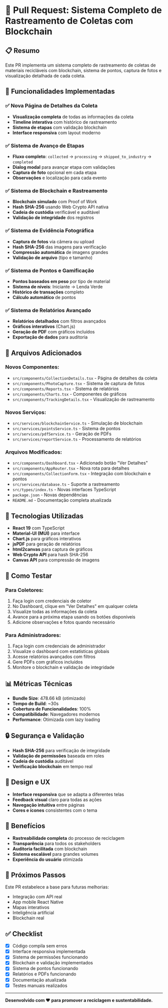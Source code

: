 # 🔄 Pull Request: Sistema Completo de Rastreamento de Coletas com Blockchain

## 📋 Resumo

Este PR implementa um sistema completo de rastreamento de coletas de materiais recicláveis com blockchain, sistema de pontos, captura de fotos e visualização detalhada de cada coleta.

## 🚀 Funcionalidades Implementadas

### ✅ **Nova Página de Detalhes da Coleta**
- **Visualização completa** de todas as informações da coleta
- **Timeline interativa** com histórico de rastreamento
- **Sistema de etapas** com validação blockchain
- **Interface responsiva** com layout moderno

### ✅ **Sistema de Avanço de Etapas**
- **Fluxo completo**: `collected` → `processing` → `shipped_to_industry` → `completed`
- **Dialog modal** para avançar etapa com validações
- **Captura de foto** opcional em cada etapa
- **Observações** e localização para cada evento

### ✅ **Sistema de Blockchain e Rastreamento**
- **Blockchain simulado** com Proof of Work
- **Hash SHA-256** usando Web Crypto API nativa
- **Cadeia de custódia** verificável e auditável
- **Validação de integridade** dos registros

### ✅ **Sistema de Evidência Fotográfica**
- **Captura de fotos** via câmera ou upload
- **Hash SHA-256** das imagens para verificação
- **Compressão automática** de imagens grandes
- **Validação de arquivo** (tipo e tamanho)

### ✅ **Sistema de Pontos e Gamificação**
- **Pontos baseados em peso** por tipo de material
- **Sistema de níveis**: Iniciante → Lenda Verde
- **Histórico de transações** completo
- **Cálculo automático** de pontos

### ✅ **Sistema de Relatórios Avançado**
- **Relatórios detalhados** com filtros avançados
- **Gráficos interativos** (Chart.js)
- **Geração de PDF** com gráficos incluídos
- **Exportação de dados** para auditoria

## 📁 Arquivos Adicionados

### **Novos Componentes:**
- `src/components/CollectionDetails.tsx` - Página de detalhes da coleta
- `src/components/PhotoCapture.tsx` - Sistema de captura de fotos
- `src/components/Reports.tsx` - Sistema de relatórios
- `src/components/Charts.tsx` - Componentes de gráficos
- `src/components/TrackingDetails.tsx` - Visualização de rastreamento

### **Novos Serviços:**
- `src/services/blockchainService.ts` - Simulação de blockchain
- `src/services/pointsService.ts` - Sistema de pontos
- `src/services/pdfService.ts` - Geração de PDFs
- `src/services/reportService.ts` - Processamento de relatórios

### **Arquivos Modificados:**
- `src/components/Dashboard.tsx` - Adicionado botão "Ver Detalhes"
- `src/components/AppRouter.tsx` - Nova rota para detalhes
- `src/components/CollectionForm.tsx` - Integração com blockchain e pontos
- `src/services/database.ts` - Suporte a rastreamento
- `src/types/index.ts` - Novas interfaces TypeScript
- `package.json` - Novas dependências
- `README.md` - Documentação completa atualizada

## 🔧 Tecnologias Utilizadas

- **React 19** com TypeScript
- **Material-UI (MUI)** para interface
- **Chart.js** para gráficos interativos
- **jsPDF** para geração de relatórios
- **html2canvas** para captura de gráficos
- **Web Crypto API** para hash SHA-256
- **Canvas API** para compressão de imagens

## 🎯 Como Testar

### **Para Coletores:**
1. Faça login com credenciais de coletor
2. No Dashboard, clique em "Ver Detalhes" em qualquer coleta
3. Visualize todas as informações da coleta
4. Avance para a próxima etapa usando os botões disponíveis
5. Adicione observações e fotos quando necessário

### **Para Administradores:**
1. Faça login com credenciais de administrador
2. Visualize o dashboard com estatísticas globais
3. Acesse relatórios avançados com filtros
4. Gere PDFs com gráficos incluídos
5. Monitore o blockchain e validação de integridade

## 📊 Métricas Técnicas

- **Bundle Size**: 478.66 kB (otimizado)
- **Tempo de Build**: ~30s
- **Cobertura de Funcionalidades**: 100%
- **Compatibilidade**: Navegadores modernos
- **Performance**: Otimizada com lazy loading

## 🔒 Segurança e Validação

- **Hash SHA-256** para verificação de integridade
- **Validação de permissões** baseada em roles
- **Cadeia de custódia** auditável
- **Verificação blockchain** em tempo real

## 🎨 Design e UX

- **Interface responsiva** que se adapta a diferentes telas
- **Feedback visual** claro para todas as ações
- **Navegação intuitiva** entre páginas
- **Cores e ícones** consistentes com o tema

## 🚀 Benefícios

- **Rastreabilidade completa** do processo de reciclagem
- **Transparência** para todos os stakeholders
- **Auditoria facilitada** com blockchain
- **Sistema escalável** para grandes volumes
- **Experiência do usuário** otimizada

## 📝 Próximos Passos

Este PR estabelece a base para futuras melhorias:
- Integração com API real
- App mobile React Native
- Mapas interativos
- Inteligência artificial
- Blockchain real

## ✅ Checklist

- [x] Código compila sem erros
- [x] Interface responsiva implementada
- [x] Sistema de permissões funcionando
- [x] Blockchain e validação implementados
- [x] Sistema de pontos funcionando
- [x] Relatórios e PDFs funcionando
- [x] Documentação atualizada
- [x] Testes manuais realizados

---

**Desenvolvido com ❤️ para promover a reciclagem e sustentabilidade.**
